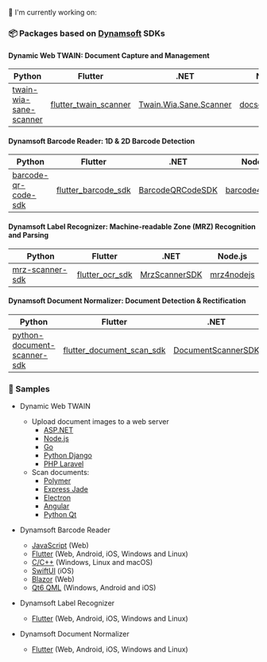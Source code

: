 🔭 I'm currently working on:

### 📦 Packages based on [Dynamsoft](https://www.dynamsoft.com/) SDKs

#### Dynamic Web TWAIN: Document Capture and Management

| Python      | Flutter         | .NET | Node.js | Go|
| ----------- | ----------- |-----------    | -----------    | -----------    |
| [twain-wia-sane-scanner](https://github.com/yushulx/twain-wia-sane-scanner) |[flutter_twain_scanner](https://github.com/yushulx/flutter_twain_scanner)     |  [Twain.Wia.Sane.Scanner](https://github.com/yushulx/dotnet-twain-wia-sane-scanner)  |[docscan4nodejs](https://github.com/yushulx/dynamsoft-service-REST-API) | [goBarcodeQrSDK](https://github.com/yushulx/goBarcodeQrSDK) |

#### Dynamsoft Barcode Reader: 1D & 2D Barcode Detection

| Python      | Flutter         | .NET | Node.js |
| ----------- | ----------- |-----------    | -----------    |
| [barcode-qr-code-sdk](https://github.com/yushulx/python-barcode-qrcode-sdk) | [flutter_barcode_sdk](https://github.com/yushulx/flutter_barcode_sdk)   | [BarcodeQRCodeSDK ](https://github.com/yushulx/dotnet-barcode-qr-code-sdk/) |[barcode4nodejs](https://github.com/yushulx/nodejs-barcode) |


#### Dynamsoft Label Recognizer: Machine-readable Zone (MRZ) Recognition and Parsing

| Python      | Flutter         | .NET | Node.js |
| ----------- | ----------- |-----------    | -----------    |
| [mrz-scanner-sdk](https://github.com/yushulx/python-mrz-scanner-sdk) |[flutter_ocr_sdk](https://github.com/yushulx/flutter_ocr_sdk)     | [MrzScannerSDK](https://github.com/yushulx/dotnet-mrz-sdk)           | [mrz4nodejs](https://github.com/yushulx/mrz4nodejs) |

#### Dynamsoft Document Normalizer: Document Detection & Rectification

| Python      | Flutter         | .NET | Node.js |
| ----------- | ----------- |-----------    | -----------    |
|[python-document-scanner-sdk](https://github.com/yushulx/python-document-scanner-sdk) |[flutter_document_scan_sdk](https://github.com/yushulx/flutter_document_scan_sdk)    | [DocumentScannerSDK](https://github.com/yushulx/dotnet-document-scanner-sdk)            | [docrectifier4nodejs](https://github.com/yushulx/nodejs-document-rectification) |

### 🚀 Samples
- Dynamic Web TWAIN
    - Upload document images to a web server
      - [ASP.NET](https://github.com/yushulx/web-twain-document-scan-management-examples/tree/main/examples/asp_dotnet_upload)
      - [Node.js](https://github.com/yushulx/web-twain-document-scan-management-examples/tree/main/examples/node_upload)
      - [Go](https://github.com/yushulx/web-twain-document-scan-management-examples/tree/main/examples/golang_upload)
      - [Python Django](https://github.com/yushulx/web-twain-document-scan-management-examples/blob/main/examples/python_upload)
      - [PHP Laravel](https://github.com/yushulx/web-twain-document-scan-management/tree/main/examples/php_laravel)
    - Scan documents:
      - [Polymer](https://github.com/yushulx/web-twain-document-scan-management/tree/main/examples/polymer)
      - [Express Jade](https://github.com/yushulx/web-twain-document-scan-management/blob/main/examples/jade)
      - [Electron](https://github.com/yushulx/web-twain-document-scan-management/tree/main/examples/electron)
      - [Angular](https://github.com/yushulx/web-twain-document-scan-management/tree/main/examples/angular)
      - [Python Qt](https://github.com/yushulx/web-twain-document-scan-management/tree/main/examples/qt)
        
- Dynamsoft Barcode Reader
  - [JavaScript](https://github.com/yushulx/javascript-barcode-qr-code-scanner) (Web)
  - [Flutter](https://github.com/yushulx/flutter-barcode-scanner) (Web, Android, iOS, Windows and Linux)
  - [C/C++](https://github.com/yushulx/cmake-cpp-barcode-qrcode) (Windows, Linux and macOS)
  - [SwiftUI](https://github.com/yushulx/ios-swiftui-camera-qr-code-scanner) (iOS)
  - [Blazor](https://github.com/yushulx/blazor-barcode-qrcode-reader-scanner) (Web)
  - [Qt6 QML](https://github.com/yushulx/Qt-QML-QR-code-scanner) (Windows, Android and iOS)
- Dynamsoft Label Recognizer
  - [Flutter](https://github.com/yushulx/flutter-MRZ-scanner) (Web, Android, iOS, Windows and Linux)
- Dynamsoft Document Normalizer
  - [Flutter](https://github.com/yushulx/flutter-document-scanner) (Web, Android, iOS, Windows and Linux)
